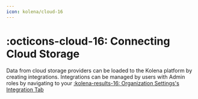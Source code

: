 ```yaml
---
icon: kolena/cloud-16
---
```


# :octicons-cloud-16: Connecting Cloud Storage

Data from cloud storage providers can be loaded to the Kolena platform by creating integrations.
Integrations can be managed by users with Admin roles by navigating to your [:kolena-results-16: Organization Settings's Integration Tab](https://app.kolena.io/redirect/organization?tab=integrations)

